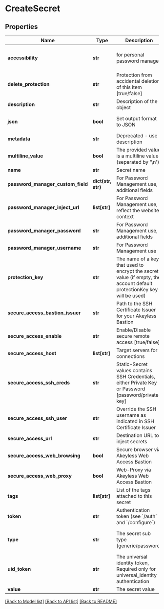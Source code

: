 # CreateSecret

## Properties
Name | Type | Description | Notes
------------ | ------------- | ------------- | -------------
**accessibility** | **str** | for personal password manager | [optional] [default to 'regular']
**delete_protection** | **str** | Protection from accidental deletion of this item [true/false] | [optional] 
**description** | **str** | Description of the object | [optional] 
**json** | **bool** | Set output format to JSON | [optional] [default to False]
**metadata** | **str** | Deprecated - use description | [optional] 
**multiline_value** | **bool** | The provided value is a multiline value (separated by &#39;\\n&#39;) | [optional] 
**name** | **str** | Secret name | 
**password_manager_custom_field** | **dict(str, str)** | For Password Management use, additional fields | [optional] 
**password_manager_inject_url** | **list[str]** | For Password Management use, reflect the website context | [optional] 
**password_manager_password** | **str** | For Password Management use, additional fields | [optional] 
**password_manager_username** | **str** | For Password Management use | [optional] 
**protection_key** | **str** | The name of a key that used to encrypt the secret value (if empty, the account default protectionKey key will be used) | [optional] 
**secure_access_bastion_issuer** | **str** | Path to the SSH Certificate Issuer for your Akeyless Bastion | [optional] 
**secure_access_enable** | **str** | Enable/Disable secure remote access [true/false] | [optional] 
**secure_access_host** | **list[str]** | Target servers for connections | [optional] 
**secure_access_ssh_creds** | **str** | Static-Secret values contains SSH Credentials, either Private Key or Password [password/private-key] | [optional] 
**secure_access_ssh_user** | **str** | Override the SSH username as indicated in SSH Certificate Issuer | [optional] 
**secure_access_url** | **str** | Destination URL to inject secrets | [optional] 
**secure_access_web_browsing** | **bool** | Secure browser via Akeyless Web Access Bastion | [optional] [default to False]
**secure_access_web_proxy** | **bool** | Web-Proxy via Akeyless Web Access Bastion | [optional] [default to False]
**tags** | **list[str]** | List of the tags attached to this secret | [optional] 
**token** | **str** | Authentication token (see &#x60;/auth&#x60; and &#x60;/configure&#x60;) | [optional] 
**type** | **str** | The secret sub type [generic/password] | [optional] [default to 'generic']
**uid_token** | **str** | The universal identity token, Required only for universal_identity authentication | [optional] 
**value** | **str** | The secret value | 

[[Back to Model list]](../README.md#documentation-for-models) [[Back to API list]](../README.md#documentation-for-api-endpoints) [[Back to README]](../README.md)


